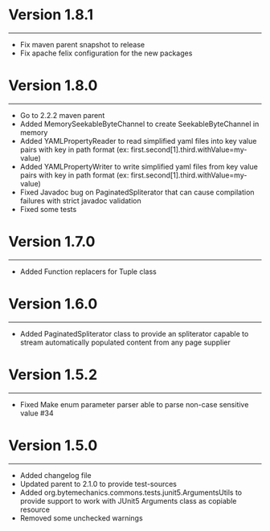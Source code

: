 # Version 1.8.1
---

* Fix maven parent snapshot to release
* Fix apache felix configuration for the new packages


# Version 1.8.0
---

* Go to 2.2.2 maven parent
* Added MemorySeekableByteChannel to create SeekableByteChannel in memory
* Added YAMLPropertyReader to read simplified yaml files into key value pairs with key in path format (ex: first.second[1].third.withValue=my-value)
* Added YAMLPropertyWriter to write simplified yaml files from key value pairs with key in path format (ex: first.second[1].third.withValue=my-value)
* Fixed Javadoc bug on PaginatedSpliterator that can cause compilation failures with strict javadoc validation
* Fixed some tests

# Version 1.7.0
---

* Added Function replacers for Tuple class


# Version 1.6.0
---

* Added PaginatedSpliterator class to provide an spliterator capable to stream automatically populated content from any page supplier


# Version 1.5.2
---

* Fixed Make enum parameter parser able to parse non-case sensitive value #34


# Version 1.5.0
---

* Added changelog file
* Updated parent to 2.1.0 to provide test-sources
* Added org.bytemechanics.commons.tests.junit5.ArgumentsUtils to provide support to work with JUnit5 Arguments class as copiable resource
* Removed some unchecked warnings
